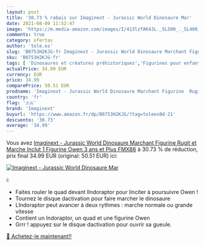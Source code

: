 ```yaml
---
layout: post
title: '30.73 % rabais sur Imaginext - Jurassic World Dinosaure Mar'
date: 2021-08-09 11:52:47
image: 'https://m.media-amazon.com/images/I/413lzfAK4JL._SL500_._SL400_.jpg'
comments: true
category: ofertas
author: 'tole.es'
slug: 'B0753H2KJG-fr Imaginext - Jurassic World Dinosaure Marchant Figurine...'
sku: 'B0753H2KJG-fr'
tags: [ 'Dinosaures et créatures préhistoriques','Figurines pour enfants','Jeux et Jouets','Jeux et jouets','imaginext', ]
actualPrice: 34.99 EUR
currency: EUR
price: 34.99
comparePrice: 50.51 EUR
prodname: 'Imaginext - Jurassic World Dinosaure Marchant Figurine  Rugit et Marche  Inclut 1 Figurine Owen  3 ans et Plus  FMX86'
country: 'fr'
flag: '🇫🇷'
brand: 'Imaginext'
buyurl: 'https://www.amazon.fr/dp/B0753H2KJG/?tag=tolees0d-21'
descuento: '30.73'
average: '34.99'
---
```


Vous avez [Imaginext - Jurassic World Dinosaure Marchant Figurine  Rugit et Marche  Inclut 1 Figurine Owen  3 ans et Plus  FMX86](https://www.amazon.fr/dp/B0753H2KJG/?tag=tolees0d-21)  à  30.73 % de réduction, prix final  34.99 EUR (original: 50.51 EUR) ici:

[![Imaginext - Jurassic World Dinosaure Mar](https://m.media-amazon.com/images/I/413lzfAK4JL._SL500_._SL400_.jpg)](https://www.amazon.fr/dp/B0753H2KJG/?tag=tolees0d-21)

ℹ️:

- Faites rouler le quad devant lIndoraptor pour linciter à poursuivre Owen !
- Tournez le disque dactivation pour faire marcher le dinosaure
- LIndoraptor peut avancer à deux rythmes : marche normale ou grande vitesse
- Contient un Indoraptor, un quad et une figurine Owen
- Grrr ! appuyez sur le disque dactivation pour ouvrir sa gueule.

[🛒 Achetez-le maintenant!!](https://www.amazon.fr/dp/B0753H2KJG/?tag=tolees0d-21)
